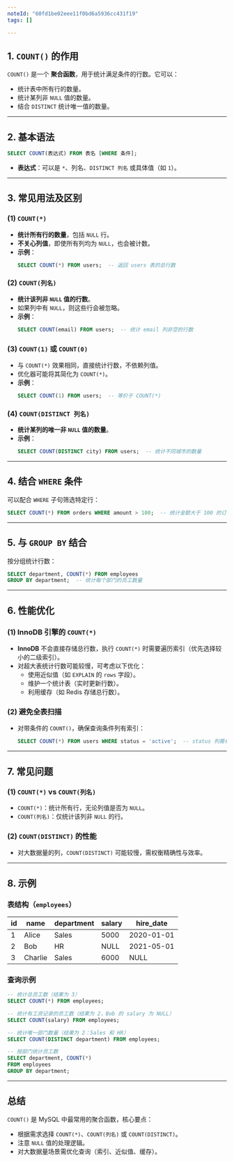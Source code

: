 ```yaml
---
noteId: "60fd1be02eee11f0bd6a5936cc431f19"
tags: []

---
```



## **1. `COUNT()` 的作用**
`COUNT()` 是一个 **聚合函数**，用于统计满足条件的行数。它可以：
- 统计表中所有行的数量。
- 统计某列非 `NULL` 值的数量。
- 结合 `DISTINCT` 统计唯一值的数量。

---

## **2. 基本语法**
```sql
SELECT COUNT(表达式) FROM 表名 [WHERE 条件];
```
- **表达式**：可以是 `*`、列名、`DISTINCT 列名` 或具体值（如 `1`）。

---

## **3. 常见用法及区别**

### **(1) `COUNT(*)`**
- **统计所有行的数量**，包括 `NULL` 行。
- **不关心列值**，即使所有列均为 `NULL`，也会被计数。
- **示例**：
  ```sql
  SELECT COUNT(*) FROM users;  -- 返回 users 表的总行数
  ```

### **(2) `COUNT(列名)`**
- **统计该列非 `NULL` 值的行数**。
- 如果列中有 `NULL`，则这些行会被忽略。
- **示例**：
  ```sql
  SELECT COUNT(email) FROM users;  -- 统计 email 列非空的行数
  ```

### **(3) `COUNT(1)` 或 `COUNT(0)`**
- 与 `COUNT(*)` 效果相同，直接统计行数，不依赖列值。
- 优化器可能将其简化为 `COUNT(*)`。
- **示例**：
  ```sql
  SELECT COUNT(1) FROM users;  -- 等价于 COUNT(*)
  ```

### **(4) `COUNT(DISTINCT 列名)`**
- **统计某列的唯一非 `NULL` 值的数量**。
- **示例**：
  ```sql
  SELECT COUNT(DISTINCT city) FROM users;  -- 统计不同城市的数量
  ```

---

## **4. 结合 `WHERE` 条件**
可以配合 `WHERE` 子句筛选特定行：
```sql
SELECT COUNT(*) FROM orders WHERE amount > 100;  -- 统计金额大于 100 的订单数
```

---

## **5. 与 `GROUP BY` 结合**
按分组统计行数：
```sql
SELECT department, COUNT(*) FROM employees 
GROUP BY department;  -- 统计每个部门的员工数量
```

---

## **6. 性能优化**
### **(1) InnoDB 引擎的 `COUNT(*)`**
- **InnoDB** 不会直接存储总行数，执行 `COUNT(*)` 时需要遍历索引（优先选择较小的二级索引）。
- 对超大表统计行数可能较慢，可考虑以下优化：
  - 使用近似值（如 `EXPLAIN` 的 `rows` 字段）。
  - 维护一个统计表（实时更新行数）。
  - 利用缓存（如 Redis 存储总行数）。

### **(2) 避免全表扫描**
- 对带条件的 `COUNT()`，确保查询条件列有索引：
  ```sql
  SELECT COUNT(*) FROM users WHERE status = 'active';  -- status 列需有索引
  ```

---

## **7. 常见问题**
### **(1) `COUNT(*)` vs `COUNT(列名)`**
- `COUNT(*)`：统计所有行，无论列值是否为 `NULL`。
- `COUNT(列名)`：仅统计该列非 `NULL` 的行。

### **(2) `COUNT(DISTINCT)` 的性能**
- 对大数据量的列，`COUNT(DISTINCT)` 可能较慢，需权衡精确性与效率。

---

## **8. 示例**
### **表结构（`employees`）**
| id | name   | department | salary | hire_date  |
|----|--------|------------|--------|------------|
| 1  | Alice  | Sales      | 5000   | 2020-01-01 |
| 2  | Bob    | HR         | NULL   | 2021-05-01 |
| 3  | Charlie| Sales      | 6000   | NULL       |

### **查询示例**
```sql
-- 统计总员工数（结果为 3）
SELECT COUNT(*) FROM employees;

-- 统计有工资记录的员工数（结果为 2，Bob 的 salary 为 NULL）
SELECT COUNT(salary) FROM employees;

-- 统计唯一部门数量（结果为 2：Sales 和 HR）
SELECT COUNT(DISTINCT department) FROM employees;

-- 按部门统计员工数
SELECT department, COUNT(*) 
FROM employees 
GROUP BY department;
```

---

## **总结**
`COUNT()` 是 MySQL 中最常用的聚合函数，核心要点：
- 根据需求选择 `COUNT(*)`、`COUNT(列名)` 或 `COUNT(DISTINCT)`。
- 注意 `NULL` 值的处理逻辑。
- 对大数据量场景需优化查询（索引、近似值、缓存）。
